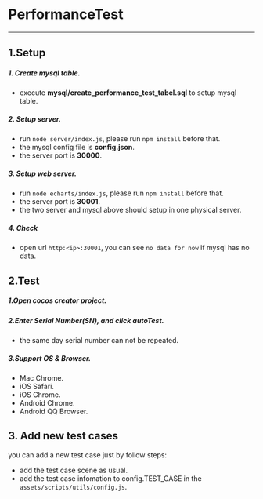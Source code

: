 # PerformanceTest
---

## 1.Setup

##### 1. Create mysql table.

* execute **mysql/create_performance_test_tabel.sql** to setup mysql table.

##### 2. Setup server.

* run `node server/index.js`, please run `npm install` before that.
* the mysql config file is **config.json**.
* the server port is **30000**.

##### 3. Setup web server.

* run `node echarts/index.js`, please run `npm install` before that.
* the server port is **30001**.
* the two server and mysql above should setup in one physical server.

##### 4. Check

* open url `http:<ip>:30001`, you can see `no data for now` if mysql has no data.

## 2.Test

##### 1.Open cocos creator project.

##### 2.Enter **Serial Number(SN)**, and click **autoTest**.

*  the same day serial number can not be repeated.

##### 3.Support OS & Browser.

* Mac Chrome.
* iOS Safari.
* iOS Chrome.
* Android Chrome.
* Android QQ Browser.

## 3. Add new test cases

you can add a new test case just by follow steps:

* add the test case scene as usual.
* add the test case infomation to config.TEST_CASE in the `assets/scripts/utils/config.js`.


